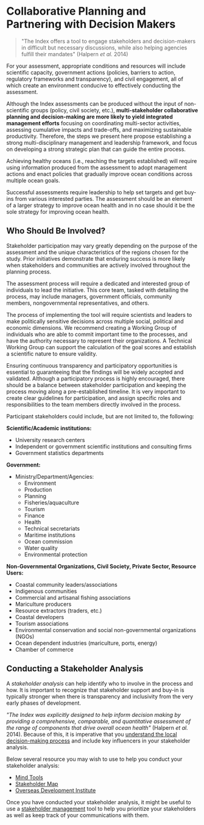 # Collaborative Planning and Partnering with Decision Makers

>"The Index offers a tool to engage stakeholders and decision-makers in difficult but necessary discussions, while also helping agencies fulfill their mandates" (Halpern *et al.* 2014)

For your assessment, appropriate conditions and resources will include scientific capacity, government actions (policies, barriers to action, regulatory frameworks and transparency), and civil engagement, all of which create an environment conducive to effectively conducting the assessment.

Although the Index assessments can be produced without the input of non-scientific groups (policy, civil society, etc.), **multi-stakeholder collaborative planning and decision-making are more likely to yield integrated management efforts** focusing on coordinating multi-sector activities, assessing cumulative impacts and trade-offs, and maximizing sustainable productivity. Therefore, the steps we present here propose establishing a strong multi-disciplinary management and leadership framework, and focus on developing a strong strategic plan that can guide the entire process.

Achieving healthy oceans (i.e., reaching the targets established) will require using information produced from the assessment to adopt management actions and enact policies that gradually improve ocean conditions across multiple ocean goals.

Successful assessments require leadership to help set targets and get buy-ins from various interested parties. The assessment should be an element of a larger strategy to improve ocean health and in no case should it be the sole strategy for improving ocean health.

## Who Should Be Involved?

Stakeholder participation may vary greatly depending on the purpose of the assessment and the unique characteristics of the regions chosen for the study. Prior initiatives demonstrate that enduring success is more likely when stakeholders and communities are actively involved throughout the planning process.

The assessment process will require a dedicated and interested group of individuals to lead the initiative. This core team, tasked with detailing the process, may include managers, government officials, community members, nongovernmental representatives, and others.

The process of implementing the tool will require scientists and leaders to make politically sensitive decisions across multiple social, political and economic dimensions. We recommend creating a Working Group of individuals who are able to commit important time to the processes, and have the authority necessary to represent their organizations. A Technical Working Group can support the calculation of the goal scores and establish a scientific nature to ensure validity.

Ensuring continuous transparency and participatory opportunities is essential to guaranteeing that the findings will be widely accepted and validated. Although a participatory process is highly encouraged, there should be a balance between stakeholder participation and keeping the process moving along a pre-established timeline. It is very important to create clear guidelines for participation, and assign specific roles and responsibilities to the team members directly involved in the process.

Participant stakeholders could include, but are not limited to, the following:

**Scientific/Academic institutions:**

- University research centers
- Independent or government scientific institutions and consulting firms
- Government statistics departments

**Government:**

- Ministry/Department/Agencies:
  - Environment
  - Production
  - Planning
  - Fisheries/aquaculture
  - Tourism
  - Finance
  - Health
  - Technical secretariats
  - Maritime institutions
  - Ocean commission
  - Water quality
  - Environmental protection

**Non-Governmental Organizations, Civil Society, Private Sector, Resource Users:**

- Coastal community leaders/associations
- Indigenous communities
- Commercial and artisanal fishing associations
- Mariculture producers
- Resource extractors (traders, etc.)
- Coastal developers
- Tourism associations
- Environmental conservation and social non-governmental organizations (NGOs)
- Ocean dependent industries (mariculture, ports, energy)
- Chamber of commerce

## Conducting a Stakeholder Analysis

A *stakeholder analysis* can help identify who to involve in the process and how. It is important to recognize that stakeholder support and buy-in is typically stronger when there is transparency and inclusivity from the very early phases of development.

*"The Index was explicitly designed to help inform decision making by providing a comprehensive, comparable, and quantitative assessment of the range of components that drive overall ocean health"* (Halpern *et al.* 2014). Because of this, it is imperative that you [understand the local decision-making process](Understand_Local_Decision_Making) and include key influencers in your stakeholder analysis.

Below several resource you may wish to use to help you conduct your stakeholder analysis:

- [Mind Tools](http://www.mindtools.com/pages/article/newPPM_07.htm)
- [Stakeholder Map](http://www.stakeholdermap.com/stakeholder-analysis.html)
- [Overseas Development Institute](http://www.odi.org/publications/5257-stakeholder-analysis)

Once you have conducted your stakeholder analysis, it might be useful to use a [stakeholder management](http://www.mindtools.com/pages/article/newPPM_08.htm) tool to help you prioritize your stakeholders as well as keep track of your communications with them.
